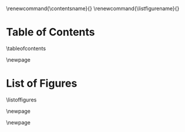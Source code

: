 \renewcommand{\contentsname}{}
\renewcommand{\listfigurename}{}

# Table of Contents

\tableofcontents

\newpage

# List of Figures

\listoffigures

\newpage

\newpage

